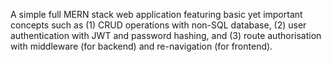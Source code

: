 A simple full MERN stack web application featuring basic yet important concepts such as (1) CRUD operations with non-SQL database, (2) user authentication with JWT and password hashing, and (3) route authorisation with middleware (for backend) and re-navigation (for frontend).
